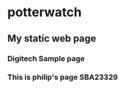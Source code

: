 # potterwatch
## My static web page

### Digitech Sample page

### This is philip's page SBA23329


